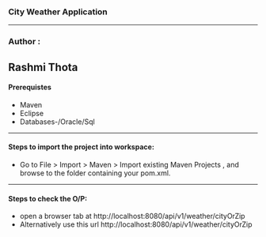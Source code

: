 ### City Weather Application
--------------------------------------------------------------------------------------------

### Author :
Rashmi Thota  
---------------------------------------------------------------------------------------------
#### Prerequistes
* Maven 
* Eclipse  
* Databases-/Oracle/Sql  
------------------------------------------------------------------------------------------------
####  Steps to import the project into workspace:   
* Go to File > Import > Maven > Import existing Maven Projects , and browse to the folder containing your pom.xml.
------------------------------------------------------------------------------------------------
#### Steps to check the O/P: 
* open a browser tab at http://localhost:8080/api/v1/weather/cityOrZip
* Alternatively use this url http://localhost:8080/api/v1/weather/cityOrZip

